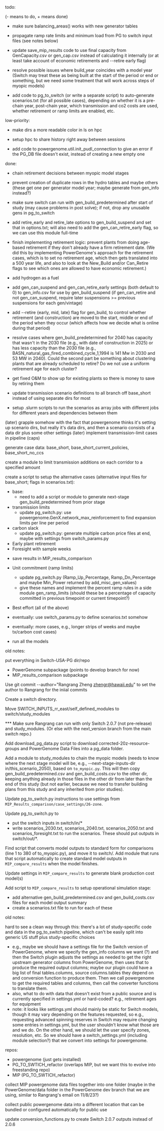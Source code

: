 todo:

(- means to do, + means done)

- make sure balancing_areas() works with new generator tables

- propagate ramp rate limits and minimum load from PG to switch input files (see notes below)

- update save_mip_results code to use final capacity from GenCapacity.csv or gen_cap.csv instead of calculating it internally (or at least take account of economic retirements and --retire early flag)

- resolve possible issues where build_year coincides with a model year (Switch may
  treat these as being built at the start of the period or end or something, but
  we need some treatment that will work across steps of myopic models)

- add code to pg_to_switch (or write a separate script) to auto-generate scenarios.txt (for all possible cases), depending on whether it is a pre-chain year, post-chain year, which transmission and co2 costs are used, whether retirement or ramp limits are enabled, etc.

low-priority:

- make dirs a more readable color in ls on hpc

- setup hpc to share history right away between sessions

- add code to powergenome.util.init_pudl_connection to give an error if the PG_DB file doesn't exist, instead of creating a new empty one

done:

+ chain retirement decisions between myopic model stages

+ prevent creation of duplicate rows in the hydro tables and maybe others (these get one per generator model year; maybe generate from gen_info instead?)

+ make sure switch can run with gen_build_predetermined after start of study (may cause problems in post solve); if not, drop any unusable gens in pg_to_switch

+ add retire_early and retire_late options to gen_build_suspend and set that in options.txt; will also need to add the gen_can_retire_early flag, so we can use this module full-time

+ finish implementing retirement logic: prevent plants from doing age-based retirement if they don't already
  have a firm retirement date. (We did this by implementing PowerGenome's approach for the retirement cases,
  which is to set no retirement age, which then gets translated into a 500 year life, and also to look at
  the New_Build and/or Can_Retire flags to see which ones are allowed to have economic retirement.)

+ add hydrogen as a fuel

+ add gen_can_suspend and gen_can_retire_early settings (both default to 0) to gen_info.csv for use by gen_build_suspend (if gen_can_retire and not gen_can_suspend, require later suspensions >= previous suspensions for each gen/vintage)

+ add --retire {early, mid, late} flag for gen_build, to control whether
  retirement (and construction) are moved to the start, middle or end of the
  period when they occur (which affects how we decide what is online during that
  period)

+ resolve cases where gen_build_predetermined for 2040 has capacity that wasn't in the 2030 file (e.g., with date of construction in 2025) or has less capacity than the 2030 file (e.g., BASN_natural_gas_fired_combined_cycle_1,1994 is 141 Mw in 2030 and 53 MW in 2040). Could the second part be something about clustering plants that are already scheduled to retire? Do we not use a uniform retirement age for each cluster?
+ get fixed O&M to show up for existing plants so there is money to save by retiring them
+ update transmission scenario definitions to all branch off base_short instead of using separate dirs for most

+ setup .slurm scripts to run the scenarios as array jobs with different jobs
  for different years and dependencies between them

(later) grapple somehow with the fact that powergenome thinks it's setting up scenario dirs, but really it's data dirs, and then a scenario consists of a data dir plus some other settings
(later) implement transmission-limit cases in pipeline (caps)

generate case data: base_short, base_short_current_policies, base_short_no_ccs


create a module to limit transmission additions on each corridor to a specified amount

create a script to setup the alternative cases (alternative input files for base_short; flags in scenarios.txt):
+ base:
  + need to add a script or module to generate next-stage gen_build_predetermined from prior stage
+ transmission limits
  + update pg_switch.py: use powergenome.GenX.network_max_reinforcement to find expansion limits per line per period
+ carbon slack
  + update pg_switch.py: generate multiple carbon price files at end, maybe with settings from switch_params.py
+ Early plant retirement​
+ Foresight with sample weeks​
- save results in MIP_results_comparison

- Unit commitment​ (ramp limits)
  - update pg_switch.py (Ramp_Up_Percentage, Ramp_Dn_Percentage and maybe Min_Power returned by add_misc_gen_values)
  - give these names and implement the percent ramp rules in a side module
    gen_ramp_limits (should these be a percentage of capacity committed in previous
    timepoint or current timepoint?)


- Best effort​ (all of the above)

- eventually: use switch_params.py to define scenarios.txt somehow

- eventually: more cases, e.g., longer strips of weeks and maybe tx/carbon cost cases)

+ run all the models


old notes:

put everything in Switch-USA-PG dir/repo
- PowerGenome subpackage (points to develop branch for now)
- MIP_results_comparison subpackage

Use git commit --author="Rangrang Zheng <zhengr@hawaii.edu>" to set the author to Rangrang for the iniial commits

Create a switch directory.

Move SWITCH_INPUTS_rr_east/self_defined_modules to switch/study_modules

*** Make sure Rangrang can run with only Switch 2.0.7 (not pre-release) and study_modules. (Or else with the next_version branch from the main switch repo.)

Add download_pg_data.py script to download corrected-20z-resource-groups and PowerGenome Data Files into a pg_data folder.

Add a module to study_modules to chain the myopic models (needs to know where
the next stage model will be, e.g., --next-stage-inputs-dir
in/this_scenario_2050), based on `to_myopic.py`. This will then copy
gen_build_predetermined.csv and gen_build_costs.csv to the other dir, keeping
anything already in those files in the other dir from later than the end of this
study (but not earlier, because we need to transfer building plans from this
study and any inherited from prior studies).

Update pg_to_switch.py instructions to use settings from `MIP_Results_comparison/case_settings/26-zone`.

Update pg_to_switch.py to
- put the switch inputs in switch/in/*
- write scenarios_2030.txt, scenarios_2040.txt, scenarios_2050.txt and scenarios_foresight.txt to run the scenarios. These should put outputs in switch/out/*.

Find script that converts model outputs to standard form for comparisons (line 1
to 380 of to_myopic.py), and move it to switch/. Add module that runs that
script automatically to create standard model outputs in `MIP_compare_results`
when the model finishes.

Update settings in `MIP_compare_results` to generate blank production cost
model(s)

Add script to `MIP_compare_results` to setup operational simulation stage:

  - add alternative gen_build_predetermined.csv and gen_build_costs.csv files
    for each model output summary
  - create a scenarios.txt file to run for each of these





old notes:

hard to see a clean way through this: there's a lot of study-specific code and data
in the pg_to_switch pipeline, which can't be easily split into generic US stuff
plus study-specific choices
  - e.g., maybe we should have a settings file for the Switch version of
    PowerGenome, where we specify the gen_info columns we want (?) and then
    the Switch plugin adjusts the settings as needed to get the right upstream
    generator columns from PowerGenome, then uses that to produce the required
    output columns; maybe our plugin could have a big list of final
    tables.columns, source columns.tables they depend on and conversion
    function to produce them. Then we call powergenome to get the required
    tables and columns, then call the converter functions to translate them.
  - also, what to do with data that doesn't exist from a public source and is
    currently specified in settings.yml or hard-coded? e.g., retirement ages
    for equipment
  - note: it looks like settings.yml should mainly be static for Switch
    models, though it may vary depending on the features requested, so e.g.,
    requesting advanced spinning reserves in Switch may require changing some
    entries in settings.yml, but the user shouldn't know what those are and
    we do. On the other hand, we should let the user specify zones, resolution,
    etc. So we should have a switch_settings.yml (including module selection?)
    that we convert into settings for powergenome.


repos:
  - powergenome (just gets installed)
  - PG_TO_SWTICH_refactor (overlaps MIP, but we want this to evolve into freestanding repo)
  - MIP (PG_TO_SWTICH_refactor)



collect MIP powergenome data files together into one folder (maybe in the
PowerGenome/data folder in the PowerGenome dev branch that we are using,
similar to Rangrang's email on 11/8/23?)

collect public powergenome data into a different location that can be bundled
or configured automatically for public use

update conversion_functions.py to create Switch 2.0.7 outputs instead of 2.0.6

